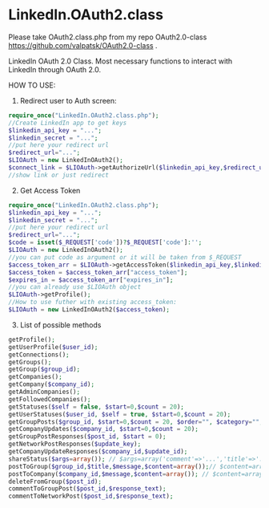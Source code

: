 LinkedIn.OAuth2.class
=====================

Please take OAuth2.class.php from my repo OAuth2.0-class https://github.com/valpatsk/OAuth2.0-class .

LinkedIn OAuth 2.0 Class.
Most necessary functions to interact with LinkedIn through OAuth 2.0.

HOW TO USE:

1. Redirect user to Auth screen:
```php
require_once("LinkedIn.OAuth2.class.php");
//Create LinkedIn app to get keys
$linkedin_api_key = "...";
$linkedin_secret = "...";
//put here your redirect url
$redirect_url="...";
$LIOAuth = new LinkedInOAuth2();
$connect_link = $LIOAuth->getAuthorizeUrl($linkedin_api_key,$redirect_url);
//show link or just redirect
```


2. Get Access Token
```php
require_once("LinkedIn.OAuth2.class.php");
$linkedin_api_key = "...";
$linkedin_secret = "...";
//put here your redirect url
$redirect_url="...";
$code = isset($_REQUEST['code'])?$_REQUEST['code']:'';
$LIOAuth = new LinkedInOAuth2();
//you can put code as argument or it will be taken from $_REQUEST
$access_token_arr = $LIOAuth->getAccessToken($linkedin_api_key,$linkedin_secret,$redirect_url,$code);
$access_token = $access_token_arr["access_token"];
$expires_in = $access_token_arr["expires_in"];
//you can already use $LIOAuth object
$LIOAuth->getProfile();
//How to use futher with existing access_token:
$LIOAuth = new LinkedInOAuth2($access_token);
```


3. List of possible methods
```php
getProfile();
getUserProfile($user_id);
getConnections();
getGroups();
getGroup($group_id);
getCompanies();
getCompany($company_id);
getAdminCompanies();
getFollowedCompanies();
getStatuses($self = false, $start=0,$count = 20);
getUserStatuses($user_id, $self = true, $start=0,$count = 20);
getGroupPosts($group_id, $start=0,$count = 20, $order="", $category="",$role="");
getCompanyUpdates($company_id, $start=0,$count = 20);
getGroupPostResponses($post_id, $start = 0);
getNetworkPostResponses($update_key);
getCompanyUpdateResponses($company_id,$update_id);
shareStatus($args=array()); // $args=array('comment'=>'...','title'=>'...','submitted-url'=>'...','submitted-image-url'=>'...','description'=>'...')
postToGroup($group_id,$title,$message,$content=array());// $content=array('title'=>'...','submitted-url'=>'...','submitted-image-url'=>'...','description'=>'...')
postToCompany($company_id,$message,$content=array()); // $content=array('title'=>'...','submitted-url'=>'...','submitted-image-url'=>'...','description'=>'...')
deleteFromGroup($post_id);
commentToGroupPost($post_id,$response_text);
commentToNetworkPost($post_id,$response_text);
```
